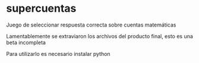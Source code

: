 # supercuentas
Juego de seleccionar respuesta correcta sobre cuentas matemáticas

Lamentablemente se extraviaron los archivos del producto final, esto es una beta incompleta

Para utilizarlo es necesario instalar python
